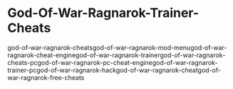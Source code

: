 # God-Of-War-Ragnarok-Trainer-Cheats
god-of-war-ragnarok-cheatsgod-of-war-ragnarok-mod-menugod-of-war-ragnarok-cheat-enginegod-of-war-ragnarok-trainergod-of-war-ragnarok-cheats-pcgod-of-war-ragnarok-pc-cheat-enginegod-of-war-ragnarok-trainer-pcgod-of-war-ragnarok-hackgod-of-war-ragnarok-cheatgod-of-war-ragnarok-free-cheats
